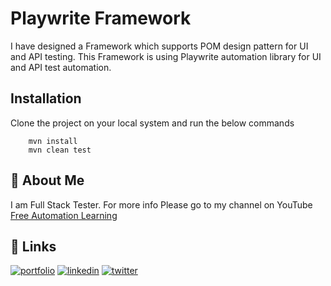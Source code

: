 
# Playwrite Framework

I have designed a Framework which supports POM design pattern for UI and API testing.
This Framework is using Playwrite automation library for UI and API test automation.   


## Installation

Clone the project on your local system and run the below commands

```
    mvn install
    mvn clean test
```
    
## 🚀 About Me
I am Full Stack Tester. For more info Please go to my channel on YouTube [Free Automation Learning](https://www.youtube.com/channel/UCFs7BfAeJI6MtdqzTXdA9Og)


## 🔗 Links
[![portfolio](https://img.shields.io/badge/my_portfolio-000?style=for-the-badge&logo=ko-fi&logoColor=white)](https://freeautomationlearning.github.io/home/)
[![linkedin](https://img.shields.io/badge/linkedin-0A66C2?style=for-the-badge&logo=linkedin&logoColor=white)](https://www.linkedin.com/in/chirag-singh-freeautomationlearning/)
[![twitter](https://img.shields.io/badge/twitter-1DA1F2?style=for-the-badge&logo=twitter&logoColor=white)](https://twitter.com/freeautomation)

